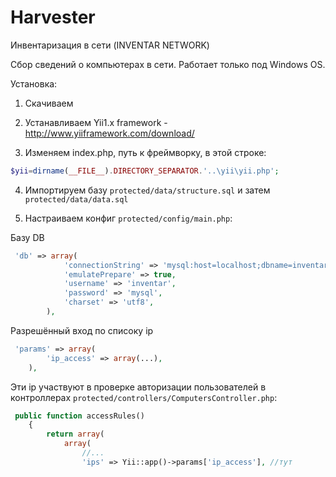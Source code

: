 Harvester
=========

Инвентаризация в сети  (INVENTAR NETWORK)

Сбор сведений о компьютерах в сети. Работает только под Windows OS.

Установка:

1. Скачиваем

2. Устанавливаем Yii1.x framework - http://www.yiiframework.com/download/

3. Изменяем index.php, путь к фреймворку, в этой строке:

```php
$yii=dirname(__FILE__).DIRECTORY_SEPARATOR.'..\yii\yii.php';
```

4. Импортируем базу `protected/data/structure.sql` и затем `protected/data/data.sql`

5. Настраиваем конфиг `protected/config/main.php`:

Базу DB
```php
 'db' => array(
            'connectionString' => 'mysql:host=localhost;dbname=inventar',
            'emulatePrepare' => true,
            'username' => 'inventar',
            'password' => 'mysql',
            'charset' => 'utf8',
        ),
```
Разрешённый вход по списоку ip
```php
 'params' => array(
        'ip_access' => array(...),
    ),
```
Эти ip участвуют в проверке авторизации пользователей в контроллерах `protected/controllers/ComputersController.php`:
```php
 public function accessRules()
    {
        return array(
            array(
                //...
                'ips' => Yii::app()->params['ip_access'], //тут
```
